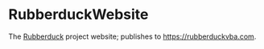 ﻿# RubberduckWebsite  
The [Rubberduck](https://github.com/rubberduck-vba/Rubberduck) project website; publishes to https://rubberduckvba.com.

